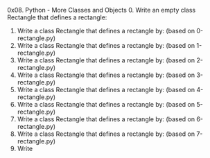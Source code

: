 0x08. Python - More Classes and Objects
0.	Write an empty class Rectangle that defines a rectangle:
1.	Write a class Rectangle that defines a rectangle by: (based on 0-rectangle.py)
2.	Write a class Rectangle that defines a rectangle by: (based on 1-rectangle.py)
3.	Write a class Rectangle that defines a rectangle by: (based on 2-rectangle.py)
4.	Write a class Rectangle that defines a rectangle by: (based on 3-rectangle.py)
5.	Write a class Rectangle that defines a rectangle by: (based on 4-rectangle.py)
6.	Write a class Rectangle that defines a rectangle by: (based on 5-rectangle.py)
7.	Write a class Rectangle that defines a rectangle by: (based on 6-rectangle.py)
8.	Write a class Rectangle that defines a rectangle by: (based on 7-rectangle.py)
9.	Write
